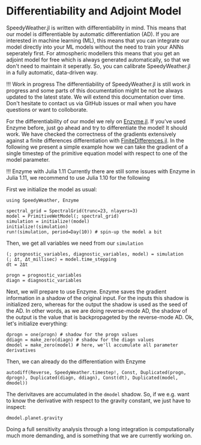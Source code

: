 # Differentiability and Adjoint Model

SpeedyWeather.jl is written with differentiability in mind. This means that our model is differentiable by automatic differentiation (AD). If you are interested in machine learning (ML), this means that you can integrate our model directly into your ML models without the need to train your ANNs seperately first. For atmospheric modellers this means that you get an adjoint model for free which is always generated automatically, so that we don't need to maintain it seperatly. So, you can calibrate SpeedyWeather.jl in a fully automatic, data-driven way. 

!!! Work in progress
    The differentiability of SpeedyWeather.jl is still work in progress and some parts of this documentation might be not be always updated to the latest state. We will extend this documentation over time. Don't hesitate to contact us via GitHub issues or mail when you have questions or want to colloborate.

For the differentiability of our model we rely on [Enzyme.jl](https://github.com/EnzymeAD/Enzyme.jl). If you've used Enzyme before, just go ahead and try to differentiate the model! It should work. We have checked the correctness of the gradients extensively against a finite differences differentiation with [FiniteDifferences.jl](https://github.com/JuliaDiff/FiniteDifferences.jl/). In the following we present a simple example how we can take the gradient of a single timestep of the primitive equation model with respect to one of the model parameter. 

!!! Enzyme with Julia 1.11
    Currently there are still some issues with Enzyme in Julia 1.11, we recommend to use Julia 1.10 for the following

First we initialize the model as usual: 

```@example autodiff
using SpeedyWeather, Enzyme 

spectral_grid = SpectralGrid(trunc=23, nlayers=3)           
model = PrimitiveWetModel(; spectral_grid) 
simulation = initialize!(model)  
initialize!(simulation)
run!(simulation, period=Day(10)) # spin-up the model a bit
```

Then, we get all variables we need from our `simulation`

```@example autodiff
(; prognostic_variables, diagnostic_variables, model) = simulation
(; Δt, Δt_millisec) = model.time_stepping
dt = 2Δt

progn = prognostic_variables
diagn = diagnostic_variables
```

Next, we will prepare to use Enzyme. Enzyme saves the gradient information in a shadow of the original input. For the inputs this shadow is initialized zero, whereas for the output the shadow is used as the seed of the AD. In other words, as we are doing reverse-mode AD, the shadow of the output is the value that is backpropageted by the reverse-mode AD. Ok, let's initialize everything: 

```@example autodiff 
dprogn = one(progn) # shadow for the progn values 
ddiagn = make_zero(diagn) # shadow for the diagn values 
dmodel = make_zero(model) # here, we'll accumulate all parameter derivatives 
```

Then, we can already do the differentiation with Enzyme

```@example autodiff 
autodiff(Reverse, SpeedyWeather.timestep!, Const, Duplicated(progn, dprogn), Duplicated(diagn, ddiagn), Const(dt), Duplicated(model, dmodel))
```

The derivitaves are accumulated in the `dmodel` shadow. So, if we e.g. want to know the derivative with respect to the gravity constant, we just have to inspect: 

```@example autodiff 
dmodel.planet.gravity 
```

Doing a full sensitivity analysis through a long integration is computationally much more demanding, and is something that we are currently working on. 

